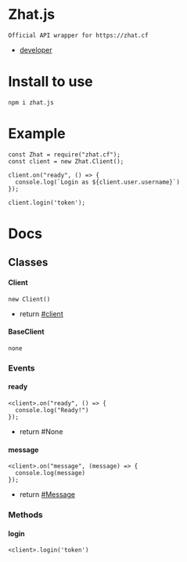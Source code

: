 # Zhat.js
```
Official API wrapper for https://zhat.cf
```
- [developer](https://zhat.cf/me/developer)

# Install to use
```
npm i zhat.js
```

# Example
```
const Zhat = require("zhat.cf");
const client = new Zhat.Client();

client.on("ready", () => {
  console.log(`Login as ${client.user.username}`)
});

client.login('token');
```

# Docs
## Classes
#### Client
```
new Client()
```
- return [#client](#client)

#### BaseClient
```
none
```

### Events
#### ready
```
<client>.on("ready", () => {
  console.log("Ready!")
});
```
- return #None
#### message
```
<client>.on("message", (message) => {
  console.log(message)
});
```
- return [#Message](#message)

### Methods
#### login
```
<client>.login('token')
```

